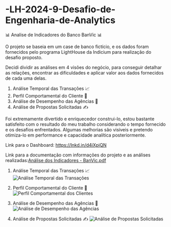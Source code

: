 # -LH-2024-9-Desafio-de-Engenharia-de-Analytics

📊 Analise de Indicadores do Banco BanVic 📊 

O projeto se baseia em um case de banco fictício, e os dados foram fornecidos pelo programa LightHouse da Indicium para realização do desafio proposto. 

Decidi dividir as análises em 4 visões do negócio, para conseguir detalhar as relações, encontrar as dificuldades e aplicar valor aos dados fornecidos de cada uma delas.

1. Análise Temporal das Transações 📈
2. Perfil Comportamental do Cliente 👥
3. Análise de Desempenho das Agências 🏢
4. Análise de Propostas Solicitadas ✍

Foi extremamente divertido e enriquecedor construi-lo, estou bastante satisfeito com o resultado do meu trabalho considerando o tempo fornecido e os desafios enfrentados. 
Algumas melhorias são visíveis e pretendo otimiza-lo em performance e capacidade analítica posteriormente.

Link para o Dashboard: https://lnkd.in/d4iXpjQN

Link para a documentação com informações do projeto e as análises realizadas:[Análise dos Indicadores - BanVic.pdf](https://github.com/user-attachments/files/16511577/Analise.dos.Indicadores.-.BanVic.pdf)


1. Análise Temporal das Transações 📈
![Análise Temporal das Transações](https://github.com/user-attachments/assets/0c11ea2a-3c16-4305-b4b2-4a2755c468d3)


2. Perfil Comportamental do Cliente 👥
![Perfil Comportamental dos Clientes](https://github.com/user-attachments/assets/e4717da7-ebbe-42f2-ae30-7690162f65f5)


3. Análise de Desempenho das Agências 🏢
![Análise de Desempenho das Agências](https://github.com/user-attachments/assets/f90b9f95-1211-455c-8bb3-06e33e086220)


4. Análise de Propostas Solicitadas ✍
![Análise de Propostas Solicitadas](https://github.com/user-attachments/assets/0ff2c448-367f-43d2-b0c9-36e6a484620b)


